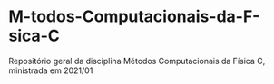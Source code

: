 # M-todos-Computacionais-da-F-sica-C
Repositório geral da disciplina Métodos Computacionais da Física C, ministrada em 2021/01
